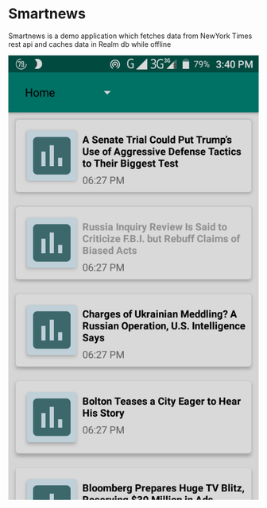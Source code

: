 # Smartnews

Smartnews is a demo application which fetches data from NewYork Times rest api and caches data in Realm db while offline

![test image](https://github.com/Soumit38/Smartnews/blob/master/Screenshot_20191123-154041.png)
